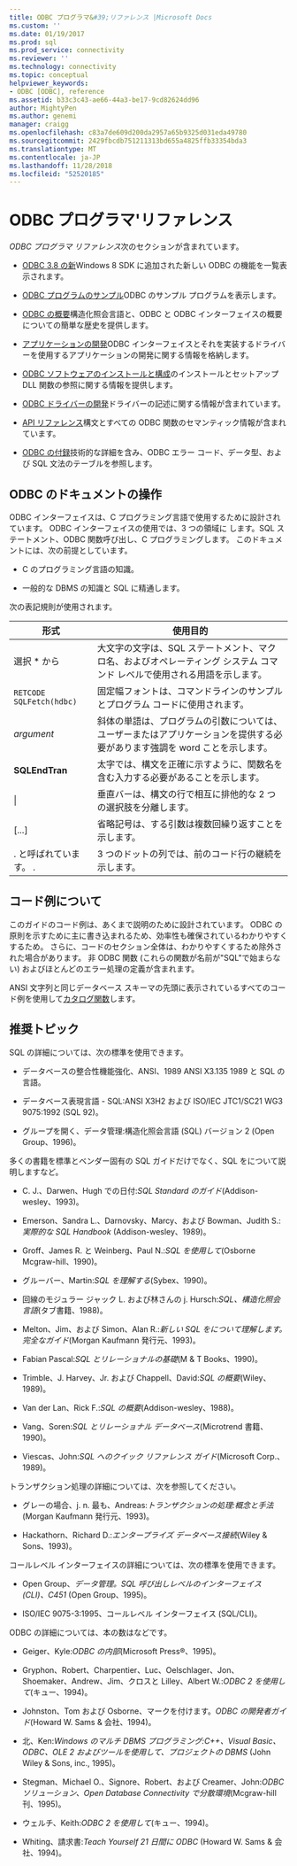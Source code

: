 ```yaml
---
title: ODBC プログラマ&#39;リファレンス |Microsoft Docs
ms.custom: ''
ms.date: 01/19/2017
ms.prod: sql
ms.prod_service: connectivity
ms.reviewer: ''
ms.technology: connectivity
ms.topic: conceptual
helpviewer_keywords:
- ODBC [ODBC], reference
ms.assetid: b33c3c43-ae66-44a3-be17-9cd82624dd96
author: MightyPen
ms.author: genemi
manager: craigg
ms.openlocfilehash: c83a7de609d200da2957a65b9325d031eda49780
ms.sourcegitcommit: 2429fbcdb751211313bd655a4825ffb33354bda3
ms.translationtype: MT
ms.contentlocale: ja-JP
ms.lasthandoff: 11/28/2018
ms.locfileid: "52520185"
---
```

# <a name="odbc-programmer39s-reference"></a>ODBC プログラマ&#39;リファレンス
*ODBC プログラマ リファレンス*次のセクションが含まれています。  
  
-   [ODBC 3.8 の新](../../odbc/reference/what-s-new-in-odbc-3-8.md)Windows 8 SDK に追加された新しい ODBC の機能を一覧表示されます。  
  
-   [ODBC プログラムのサンプル](../../odbc/reference/sample-odbc-program.md)ODBC のサンプル プログラムを表示します。  
  
-   [ODBC の概要](../../odbc/reference/introduction-to-odbc.md)構造化照会言語と、ODBC と ODBC インターフェイスの概要についての簡単な歴史を提供します。  
  
-   [アプリケーションの開発](../../odbc/reference/develop-app/developing-applications.md)ODBC インターフェイスとそれを実装するドライバーを使用するアプリケーションの開発に関する情報を格納します。  
  
-   [ODBC ソフトウェアのインストールと構成](../../odbc/reference/install/installing-and-configuring-the-odbc-software.md)のインストールとセットアップ DLL 関数の参照に関する情報を提供します。  
  
-   [ODBC ドライバーの開発](../../odbc/reference/develop-driver/developing-an-odbc-driver.md)ドライバーの記述に関する情報が含まれています。  
  
-   [API リファレンス](../../odbc/reference/syntax/odbc-reference.md)構文とすべての ODBC 関数のセマンティック情報が含まれています。  
  
-   [ODBC の付録](../../odbc/reference/appendixes/odbc-appendixes.md)技術的な詳細を含み、ODBC エラー コード、データ型、および SQL 文法のテーブルを参照します。  
  
## <a name="working-with-the-odbc-documentation"></a>ODBC のドキュメントの操作  
 ODBC インターフェイスは、C プログラミング言語で使用するために設計されています。 ODBC インターフェイスの使用では、3 つの領域に します。SQL ステートメント、ODBC 関数呼び出し、C プログラミングします。 このドキュメントには、次の前提としています。  
  
-   C のプログラミング言語の知識。  
  
-   一般的な DBMS の知識と SQL に精通します。  
  
 次の表記規則が使用されます。  
  
|形式|使用目的|  
|------------|--------------|  
|選択 * から|大文字の文字は、SQL ステートメント、マクロ名、およびオペレーティング システム コマンド レベルで使用される用語を示します。|  
|`RETCODE SQLFetch(hdbc)`|固定幅フォントは、コマンドラインのサンプルとプログラム コードに使用されます。|  
|*argument*|斜体の単語は、プログラムの引数については、ユーザーまたはアプリケーションを提供する必要があります強調を word ことを示します。|  
|**SQLEndTran**|太字では、構文を正確に示すように、関数名を含む入力する必要があることを示します。|  
|&#124;|垂直バーは、構文の行で相互に排他的な 2 つの選択肢を分離します。|  
|[...]|省略記号は、する引数は複数回繰り返すことを示します。|  
|. と呼ばれています。 .|3 つのドットの列では、前のコード行の継続を示します。|  
  
## <a name="about-the-code-examples"></a>コード例について  
 このガイドのコード例は、あくまで説明のために設計されています。 ODBC の原則を示すために主に書き込まれるため、効率性も確保されているわかりやすくするため。 さらに、コードのセクション全体は、わかりやすくするため除外された場合があります。 非 ODBC 関数 (これらの関数が名前が"SQL"で始まらない) およびほとんどのエラー処理の定義が含まれます。  
  
 ANSI 文字列と同じデータベース スキーマの先頭に表示されているすべてのコード例を使用して[カタログ関数](../../odbc/reference/develop-app/catalog-functions.md)します。  
  
## <a name="recommended-reading"></a>推奨トピック  
 SQL の詳細については、次の標準を使用できます。  
  
-   データベースの整合性機能強化、ANSI、1989 ANSI X3.135 1989 と SQL の言語。  
  
-   データベース表現言語 - SQL:ANSI X3H2 および ISO/IEC JTC1/SC21 WG3 9075:1992 (SQL 92)。  
  
-   グループを開く、データ管理:構造化照会言語 (SQL) バージョン 2 (Open Group、1996)。  
  
 多くの書籍を標準とベンダー固有の SQL ガイドだけでなく、SQL をについて説明しますなど。  
  
-   C. J.、Darwen、Hugh での日付:*SQL Standard のガイド*(Addison-wesley、1993)。  
  
-   Emerson、Sandra L.、Darnovsky、Marcy、および Bowman、Judith S.:*実際的な SQL Handbook* (Addison-wesley、1989)。  
  
-   Groff、James R. と Weinberg、Paul N.:*SQL を使用して*(Osborne Mcgraw-hill、1990)。  
  
-   グルーバー、Martin:*SQL を理解する*(Sybex、1990)。  
  
-   回線のモジュラー ジャック L. および林さんの j. Hursch:*SQL、構造化照会言語*(タブ書籍、1988)。  
  
-   Melton、Jim、および Simon、Alan R.:*新しい SQL をについて理解します。完全なガイド*(Morgan Kaufmann 発行元、1993)。  
  
-   Fabian Pascal:*SQL とリレーショナルの基礎*(M & T Books、1990)。  
  
-   Trimble、J. Harvey、Jr. および Chappell、David:*SQL の概要*(Wiley、1989)。  
  
-   Van der Lan、Rick F.:*SQL の概要*(Addison-wesley、1988)。  
  
-   Vang、Soren:*SQL とリレーショナル データベース*(Microtrend 書籍、1990)。  
  
-   Viescas、John:*SQL へのクイック リファレンス ガイド*(Microsoft Corp.、1989)。  
  
 トランザクション処理の詳細については、次を参照してください。  
  
-   グレーの場合、j. n. 最も、Andreas:*トランザクションの処理:概念と手法*(Morgan Kaufmann 発行元、1993)。  
  
-   Hackathorn、Richard D.:*エンタープライズ データベース接続*(Wiley & Sons、1993)。  
  
 コールレベル インターフェイスの詳細については、次の標準を使用できます。  
  
-   Open Group、*データ管理。SQL 呼び出しレベルのインターフェイス (CLI)、C451* (Open Group、1995)。  
  
-   ISO/IEC 9075-3:1995、コールレベル インターフェイス (SQL/CLI)。  
  
 ODBC の詳細については、本の数はなどです。  
  
-   Geiger、Kyle:*ODBC の内部*(Microsoft Press®、1995)。  
  
-   Gryphon、Robert、Charpentier、Luc、Oelschlager、Jon、Shoemaker、Andrew、Jim、クロスと Lilley、Albert W.:*ODBC 2 を使用して*(キュー、1994)。  
  
-   Johnston、Tom および Osborne、マークを付けます。*ODBC の開発者ガイド*(Howard W. Sams & 会社、1994)。  
  
-   北、Ken:*Windows のマルチ DBMS プログラミング:C++、Visual Basic、ODBC、OLE 2 およびツールを使用して、プロジェクトの DBMS* (John Wiley & Sons, inc., 1995)。  
  
-   Stegman、Michael O.、Signore、Robert、および Creamer、John:*ODBC ソリューション、Open Database Connectivity で分散環境*(Mcgraw-hill 刊、1995)。  
  
-   ウェルチ、Keith:*ODBC 2 を使用して*(キュー、1994)。  
  
-   Whiting、請求書:*Teach Yourself 21 日間に ODBC* (Howard W. Sams & 会社、1994)。
